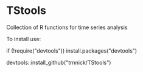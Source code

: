 TStools
=======

Collection of R functions for time series analysis

To install use:

if (!require("devtools"))
    install.packages("devtools")

devtools::install_github("trnnick/TStools")
